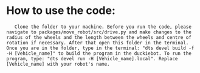# How to use the code:

       Clone the folder to your machine. Before you run the code, please navigate to packages/move_robot/src/drive.py and make changes to the radius of the wheels and the length between the wheels and centre of rotation if necessary. After that open this folder in the terminal. Once you are in the folder, type in the terminal: "dts devel build -f -H [Vehicle_name]" to build the program in the duckiebot. To run the program, type: "dts devel run -H [Vehicle_name].local". Replace [Vehicle_name] with your robot's name.
